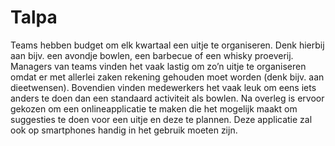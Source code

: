 # Talpa
Teams hebben budget om elk kwartaal een uitje te organiseren. Denk hierbij aan bijv. een avondje bowlen, een barbecue of een whisky proeverij. Managers van teams vinden het vaak lastig om zo’n uitje te organiseren omdat er met allerlei zaken rekening gehouden moet worden (denk bijv. aan dieetwensen). Bovendien vinden medewerkers het vaak leuk om eens iets anders te doen dan een standaard activiteit als bowlen. Na overleg is ervoor gekozen om een onlineapplicatie te maken die het mogelijk maakt om suggesties te doen voor een uitje en deze te plannen. Deze applicatie zal ook op smartphones handig in het gebruik moeten zijn.